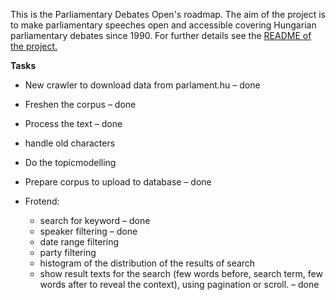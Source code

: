 This is the Parliamentary Debates Open's roadmap. The aim of the project is to make parliamentary speeches open and accessible covering Hungarian parliamentary debates since 1990. For further details see the [README of the project.](https://github.com/k-monitor/parldata/blob/master/README.md)

**Tasks**

* New crawler to download data from parlament.hu – done
* Freshen the corpus – done
* Process the text – done
* handle old characters
* Do the topicmodelling
* Prepare corpus to upload to database – done

* Frotend:
  - search for keyword – done
  - speaker filtering – done
  - date range filtering
  - party filtering
  - histogram of the distribution of the results of search
  - show result texts for the search (few words before, search term, few words after to reveal the context), using pagination or scroll. – done
